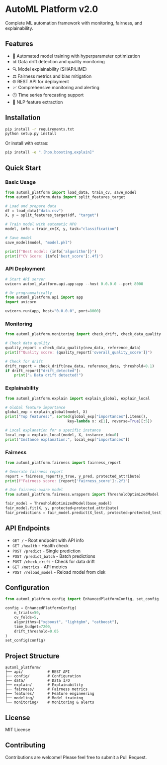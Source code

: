 # AutoML Platform v2.0

Complete ML automation framework with monitoring, fairness, and explainability.

## Features

- 🚀 Automated model training with hyperparameter optimization
- 📊 Data drift detection and quality monitoring
- 🔍 Model explainability (SHAP/LIME)
- ⚖️ Fairness metrics and bias mitigation
- 🌐 REST API for deployment
- 📈 Comprehensive monitoring and alerting
- 🕒 Time series forecasting support
- 📝 NLP feature extraction

## Installation

```bash
pip install -r requirements.txt
python setup.py install
```

Or install with extras:

```bash
pip install -e ".[hpo,boosting,explain]"
```

## Quick Start

### Basic Usage

```python
from automl_platform import load_data, train_cv, save_model
from automl_platform.data import split_features_target

# Load and prepare data
df = load_data("data.csv")
X, y = split_features_target(df, "target")

# Train model with automatic HPO
model, info = train_cv(X, y, task="classification")

# Save model
save_model(model, "model.pkl")

print(f"Best model: {info['algorithm']}")
print(f"CV Score: {info['best_score']:.4f}")
```

### API Deployment

```python
# Start API server
uvicorn automl_platform.api.app:app --host 0.0.0.0 --port 8000

# Or programmatically
from automl_platform.api import app
import uvicorn

uvicorn.run(app, host="0.0.0.0", port=8000)
```

### Monitoring

```python
from automl_platform.monitoring import check_drift, check_data_quality

# Check data quality
quality_report = check_data_quality(new_data, reference_data)
print(f"Quality score: {quality_report['overall_quality_score']}")

# Check for drift
drift_report = check_drift(new_data, reference_data, threshold=0.1)
if drift_report["drift_detected"]:
    print("⚠️ Data drift detected!")
```

### Explainability

```python
from automl_platform.explain import explain_global, explain_local

# Global feature importance
global_exp = explain_global(model, X)
print("Top features:", sorted(global_exp["importances"].items(), 
                            key=lambda x: x[1], reverse=True)[:5])

# Local explanation for a specific instance
local_exp = explain_local(model, X, instance_idx=0)
print("Instance explanation:", local_exp["importances"])
```

### Fairness

```python
from automl_platform.fairness import fairness_report

# Generate fairness report
report = fairness_report(y_true, y_pred, protected_attribute)
print(f"Fairness score: {report['fairness_score']:.2f}")

# Use fairness-aware model
from automl_platform.fairness.wrappers import ThresholdOptimizedModel

fair_model = ThresholdOptimizedModel(base_model)
fair_model.fit(X, y, protected=protected_attribute)
fair_predictions = fair_model.predict(X_test, protected=protected_test)
```

## API Endpoints

- `GET /` - Root endpoint with API info
- `GET /health` - Health check
- `POST /predict` - Single prediction
- `POST /predict_batch` - Batch predictions
- `POST /check_drift` - Check for data drift
- `GET /metrics` - API metrics
- `POST /reload_model` - Reload model from disk

## Configuration

```python
from automl_platform.config import EnhancedPlatformConfig, set_config

config = EnhancedPlatformConfig(
    n_trials=50,
    cv_folds=5,
    algorithms=["xgboost", "lightgbm", "catboost"],
    time_budget=7200,
    drift_threshold=0.05
)
set_config(config)
```

## Project Structure

```
automl_platform/
├── api/           # REST API
├── config/        # Configuration
├── data/          # Data I/O
├── explain/       # Explainability
├── fairness/      # Fairness metrics
├── features/      # Feature engineering
├── modeling/      # Model training
└── monitoring/    # Monitoring & alerts
```

## License

MIT License

## Contributing

Contributions are welcome! Please feel free to submit a Pull Request.
